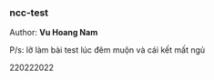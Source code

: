 ### ncc-test

Author: **Vu Hoang Nam**

P/s: lỡ làm bài test lúc đêm muộn và cái kết mất ngủ

220222022
